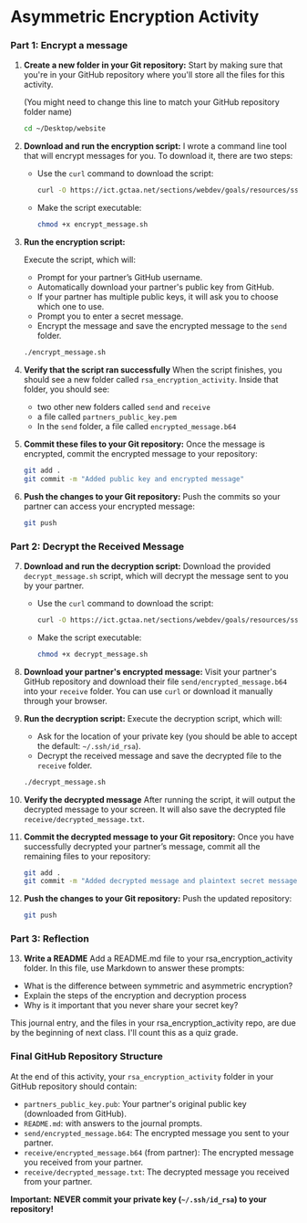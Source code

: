 # Asymmetric Encryption Activity

### Part 1: Encrypt a message

1. **Create a new folder in your Git repository:**
   Start by making sure that you're in your GitHub repository where you'll store all the files for this activity.

   (You might need to change this line to match your GitHub repository folder name)
      ```bash
      cd ~/Desktop/website 
      ```

2. **Download and run the encryption script:**
   I wrote a command line tool that will encrypt messages for you. To download it, there are two steps:

      - Use the `curl` command to download the script:
         ```bash
         curl -O https://ict.gctaa.net/sections/webdev/goals/resources/ssh_activity/encrypt_message.sh
         ```

      - Make the script executable:
         ```bash
         chmod +x encrypt_message.sh
         ```

3. **Run the encryption script:**
   
      Execute the script, which will:
      - Prompt for your partner’s GitHub username.
      - Automatically download your partner's public key from GitHub.
      - If your partner has multiple public keys, it will ask you to choose which one to use.
      - Prompt you to enter a secret message.
      - Encrypt the message and save the encrypted message to the `send` folder.

      ```bash
      ./encrypt_message.sh
      ```

4. **Verify that the script ran successfully**
   When the script finishes, you should see a new folder called `rsa_encryption_activity`. Inside that folder, you should see:
      - two other new folders called `send` and `receive`
      - a file called `partners_public_key.pem`
      - In the `send` folder, a file called `encrypted_message.b64`

5. **Commit these files to your Git repository:**
   Once the message is encrypted, commit the encrypted message to your repository:
      ```bash
      git add .
      git commit -m "Added public key and encrypted message"
      ```

6. **Push the changes to your Git repository:**
   Push the commits so your partner can access your encrypted message:

      ```bash
      git push
      ```

### Part 2: Decrypt the Received Message

7. **Download and run the decryption script:**
   Download the provided `decrypt_message.sh` script, which will decrypt the message sent to you by your partner.

      - Use the `curl` command to download the script:
         ```bash
         curl -O https://ict.gctaa.net/sections/webdev/goals/resources/ssh_activity/decrypt_message.sh
         ```

      - Make the script executable:
      
         ```bash
         chmod +x decrypt_message.sh
         ```

8. **Download your partner's encrypted message:**
   Visit your partner's GitHub repository and download their file `send/encrypted_message.b64` into your `receive` folder. You can use `curl` or download it manually through your browser.

9. **Run the decryption script:**
   Execute the decryption script, which will:
      - Ask for the location of your private key (you should be able to accept the default: `~/.ssh/id_rsa`).
      - Decrypt the received message and save the decrypted file to the `receive` folder.
      
      ```bash
      ./decrypt_message.sh
      ```

10. **Verify the decrypted message**
   After running the script, it will output the decrypted message to your screen. It will also save the decrypted file `receive/decrypted_message.txt`.

11. **Commit the decrypted message to your Git repository:**
   Once you have successfully decrypted your partner’s message, commit all the remaining files to your repository:

      ```bash
      git add .
      git commit -m "Added decrypted message and plaintext secret message"
      ```

12. **Push the changes to your Git repository:**
   Push the updated repository:
      ```bash
      git push
      ```

### Part 3: Reflection

13. **Write a README**
Add a README.md file to your rsa_encryption_activity folder. In this file, use Markdown to answer these prompts:
   - What is the difference between symmetric and asymmetric encryption?
   - Explain the steps of the encryption and decryption process
   - Why is it important that you never share your secret key?

This journal entry, and the files in your rsa_encryption_activity repo, are due by the beginning of next class. I'll count this as a quiz grade.

### Final GitHub Repository Structure

At the end of this activity, your `rsa_encryption_activity` folder in your GitHub repository should contain:

   - `partners_public_key.pub`: Your partner's original public key (downloaded from GitHub).
   - `README.md`: with answers to the journal prompts.
   - `send/encrypted_message.b64`: The encrypted message you sent to your partner.
   - `receive/encrypted_message.b64` (from partner): The encrypted message you received from your partner.
   - `receive/decrypted_message.txt`: The decrypted message you received from your partner.

**Important:** **NEVER commit your private key (`~/.ssh/id_rsa`) to your repository!**
